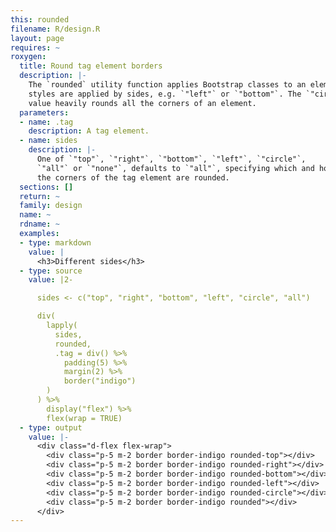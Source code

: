```yaml
---
this: rounded
filename: R/design.R
layout: page
requires: ~
roxygen:
  title: Round tag element borders
  description: |-
    The `rounded` utility function applies Bootstrap classes to an element. The
    styles are applied by sides, e.g. `"left"` or `"bottom"`. The `"circle"`
    value heavily rounds all the corners of an element.
  parameters:
  - name: .tag
    description: A tag element.
  - name: sides
    description: |-
      One of `"top"`, `"right"`, `"bottom"`, `"left"`, `"circle"`,
      `"all"` or `"none"`, defaults to `"all"`, specifying which and how the
      the corners of the tag element are rounded.
  sections: []
  return: ~
  family: design
  name: ~
  rdname: ~
  examples:
  - type: markdown
    value: |
      <h3>Different sides</h3>
  - type: source
    value: |2-

      sides <- c("top", "right", "bottom", "left", "circle", "all")

      div(
        lapply(
          sides,
          rounded,
          .tag = div() %>%
            padding(5) %>%
            margin(2) %>%
            border("indigo")
        )
      ) %>%
        display("flex") %>%
        flex(wrap = TRUE)
  - type: output
    value: |-
      <div class="d-flex flex-wrap">
        <div class="p-5 m-2 border border-indigo rounded-top"></div>
        <div class="p-5 m-2 border border-indigo rounded-right"></div>
        <div class="p-5 m-2 border border-indigo rounded-bottom"></div>
        <div class="p-5 m-2 border border-indigo rounded-left"></div>
        <div class="p-5 m-2 border border-indigo rounded-circle"></div>
        <div class="p-5 m-2 border border-indigo rounded"></div>
      </div>
---
```

